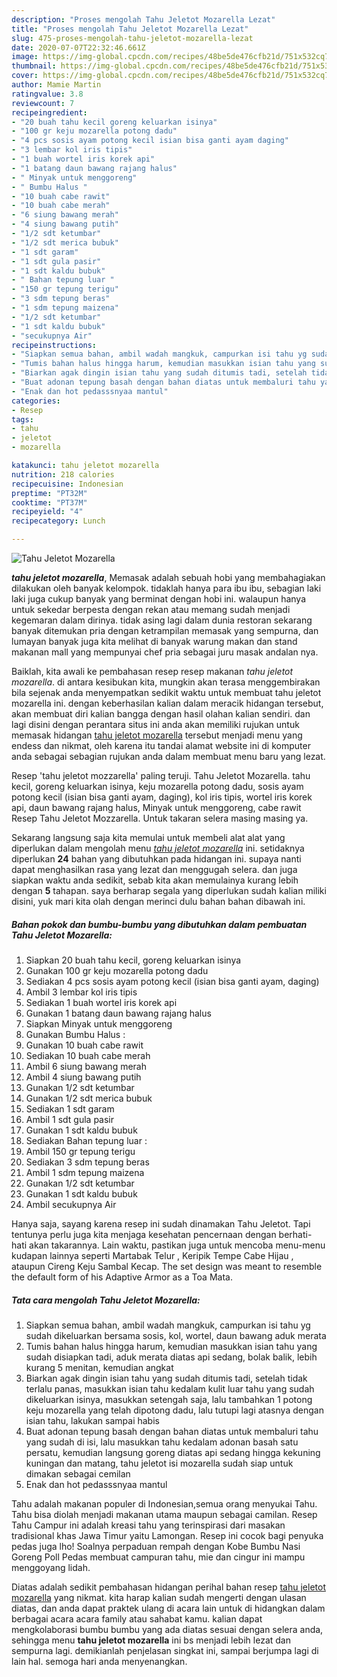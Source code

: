 ```yaml
---
description: "Proses mengolah Tahu Jeletot Mozarella Lezat"
title: "Proses mengolah Tahu Jeletot Mozarella Lezat"
slug: 475-proses-mengolah-tahu-jeletot-mozarella-lezat
date: 2020-07-07T22:32:46.661Z
image: https://img-global.cpcdn.com/recipes/48be5de476cfb21d/751x532cq70/tahu-jeletot-mozarella-foto-resep-utama.jpg
thumbnail: https://img-global.cpcdn.com/recipes/48be5de476cfb21d/751x532cq70/tahu-jeletot-mozarella-foto-resep-utama.jpg
cover: https://img-global.cpcdn.com/recipes/48be5de476cfb21d/751x532cq70/tahu-jeletot-mozarella-foto-resep-utama.jpg
author: Mamie Martin
ratingvalue: 3.8
reviewcount: 7
recipeingredient:
- "20 buah tahu kecil goreng keluarkan isinya"
- "100 gr keju mozarella potong dadu"
- "4 pcs sosis ayam potong kecil isian bisa ganti ayam daging"
- "3 lembar kol iris tipis"
- "1 buah wortel iris korek api"
- "1 batang daun bawang rajang halus"
- " Minyak untuk menggoreng"
- " Bumbu Halus "
- "10 buah cabe rawit"
- "10 buah cabe merah"
- "6 siung bawang merah"
- "4 siung bawang putih"
- "1/2 sdt ketumbar"
- "1/2 sdt merica bubuk"
- "1 sdt garam"
- "1 sdt gula pasir"
- "1 sdt kaldu bubuk"
- " Bahan tepung luar "
- "150 gr tepung terigu"
- "3 sdm tepung beras"
- "1 sdm tepung maizena"
- "1/2 sdt ketumbar"
- "1 sdt kaldu bubuk"
- "secukupnya Air"
recipeinstructions:
- "Siapkan semua bahan, ambil wadah mangkuk, campurkan isi tahu yg sudah dikeluarkan bersama sosis, kol, wortel, daun bawang aduk merata"
- "Tumis bahan halus hingga harum, kemudian masukkan isian tahu yang sudah disiapkan tadi, aduk merata diatas api sedang, bolak balik, lebih kurang 5 menitan, kemudian angkat"
- "Biarkan agak dingin isian tahu yang sudah ditumis tadi, setelah tidak terlalu panas, masukkan isian tahu kedalam kulit luar tahu yang sudah dikeluarkan isinya, masukkan setengah saja, lalu tambahkan 1 potong keju mozarella yang telah dipotong dadu, lalu tutupi lagi atasnya dengan isian tahu, lakukan sampai habis"
- "Buat adonan tepung basah dengan bahan diatas untuk membaluri tahu yang sudah di isi, lalu masukkan tahu kedalam adonan basah satu persatu, kemudian langsung goreng diatas api sedang hingga kekuning kuningan dan matang, tahu jeletot isi mozarella sudah siap untuk dimakan sebagai cemilan"
- "Enak dan hot pedasssnyaa mantul"
categories:
- Resep
tags:
- tahu
- jeletot
- mozarella

katakunci: tahu jeletot mozarella 
nutrition: 218 calories
recipecuisine: Indonesian
preptime: "PT32M"
cooktime: "PT37M"
recipeyield: "4"
recipecategory: Lunch

---
```



![Tahu Jeletot Mozarella](https://img-global.cpcdn.com/recipes/48be5de476cfb21d/751x532cq70/tahu-jeletot-mozarella-foto-resep-utama.jpg)

<b><i>tahu jeletot mozarella</i></b>, Memasak adalah sebuah hobi yang membahagiakan dilakukan oleh banyak kelompok. tidaklah hanya para ibu ibu, sebagian laki laki juga cukup banyak yang berminat dengan hobi ini. walaupun hanya untuk sekedar berpesta dengan rekan atau memang sudah menjadi kegemaran dalam dirinya. tidak asing lagi dalam dunia restoran sekarang banyak ditemukan pria dengan ketrampilan memasak yang sempurna, dan lumayan banyak juga kita melihat di banyak warung makan dan stand makanan mall yang mempunyai chef pria sebagai juru masak andalan nya.

Baiklah, kita awali ke pembahasan resep resep makanan <i>tahu jeletot mozarella</i>. di antara kesibukan kita, mungkin akan terasa menggembirakan bila sejenak anda menyempatkan sedikit waktu untuk membuat tahu jeletot mozarella ini. dengan keberhasilan kalian dalam meracik hidangan tersebut, akan membuat diri kalian bangga dengan hasil olahan kalian sendiri. dan lagi disini dengan perantara situs ini anda akan memiliki rujukan untuk memasak hidangan <u>tahu jeletot mozarella</u> tersebut menjadi menu yang endess dan nikmat, oleh karena itu tandai alamat website ini di komputer anda sebagai sebagian rujukan anda dalam membuat menu baru yang lezat.

Resep &#39;tahu jeletot mozzarella&#39; paling teruji. Tahu Jeletot Mozarella. tahu kecil, goreng keluarkan isinya, keju mozarella potong dadu, sosis ayam potong kecil (isian bisa ganti ayam, daging), kol iris tipis, wortel iris korek api, daun bawang rajang halus, Minyak untuk menggoreng, cabe rawit Resep Tahu Jeletot Mozzarella. Untuk takaran selera masing masing ya.


Sekarang langsung saja kita memulai untuk membeli alat alat yang diperlukan dalam mengolah menu <u><i>tahu jeletot mozarella</i></u> ini. setidaknya diperlukan <b>24</b> bahan yang dibutuhkan pada hidangan ini. supaya nanti dapat menghasilkan rasa yang lezat dan menggugah selera. dan juga siapkan waktu anda sedikit, sebab kita akan memulainya kurang lebih dengan <b>5</b> tahapan. saya berharap segala yang diperlukan sudah kalian miliki disini, yuk mari kita olah dengan merinci dulu bahan bahan dibawah ini.

<!--inarticleads1-->

##### Bahan pokok dan bumbu-bumbu yang dibutuhkan dalam pembuatan Tahu Jeletot Mozarella:

1. Siapkan 20 buah tahu kecil, goreng keluarkan isinya
1. Gunakan 100 gr keju mozarella potong dadu
1. Sediakan 4 pcs sosis ayam potong kecil (isian bisa ganti ayam, daging)
1. Ambil 3 lembar kol iris tipis
1. Sediakan 1 buah wortel iris korek api
1. Gunakan 1 batang daun bawang rajang halus
1. Siapkan  Minyak untuk menggoreng
1. Gunakan  Bumbu Halus :
1. Gunakan 10 buah cabe rawit
1. Sediakan 10 buah cabe merah
1. Ambil 6 siung bawang merah
1. Ambil 4 siung bawang putih
1. Gunakan 1/2 sdt ketumbar
1. Gunakan 1/2 sdt merica bubuk
1. Sediakan 1 sdt garam
1. Ambil 1 sdt gula pasir
1. Gunakan 1 sdt kaldu bubuk
1. Sediakan  Bahan tepung luar :
1. Ambil 150 gr tepung terigu
1. Sediakan 3 sdm tepung beras
1. Ambil 1 sdm tepung maizena
1. Gunakan 1/2 sdt ketumbar
1. Gunakan 1 sdt kaldu bubuk
1. Ambil secukupnya Air


Hanya saja, sayang karena resep ini sudah dinamakan Tahu Jeletot. Tapi tentunya perlu juga kita menjaga kesehatan pencernaan dengan berhati-hati akan takarannya. Lain waktu, pastikan juga untuk mencoba menu-menu kudapan lainnya seperti Martabak Telur , Keripik Tempe Cabe Hijau , ataupun Cireng Keju Sambal Kecap. The set design was meant to resemble the default form of his Adaptive Armor as a Toa Mata. 

<!--inarticleads2-->

##### Tata cara mengolah Tahu Jeletot Mozarella:

1. Siapkan semua bahan, ambil wadah mangkuk, campurkan isi tahu yg sudah dikeluarkan bersama sosis, kol, wortel, daun bawang aduk merata
1. Tumis bahan halus hingga harum, kemudian masukkan isian tahu yang sudah disiapkan tadi, aduk merata diatas api sedang, bolak balik, lebih kurang 5 menitan, kemudian angkat
1. Biarkan agak dingin isian tahu yang sudah ditumis tadi, setelah tidak terlalu panas, masukkan isian tahu kedalam kulit luar tahu yang sudah dikeluarkan isinya, masukkan setengah saja, lalu tambahkan 1 potong keju mozarella yang telah dipotong dadu, lalu tutupi lagi atasnya dengan isian tahu, lakukan sampai habis
1. Buat adonan tepung basah dengan bahan diatas untuk membaluri tahu yang sudah di isi, lalu masukkan tahu kedalam adonan basah satu persatu, kemudian langsung goreng diatas api sedang hingga kekuning kuningan dan matang, tahu jeletot isi mozarella sudah siap untuk dimakan sebagai cemilan
1. Enak dan hot pedasssnyaa mantul


Tahu adalah makanan populer di Indonesian,semua orang menyukai Tahu. Tahu bisa diolah menjadi makanan utama maupun sebagai camilan. Resep Tahu Campur ini adalah kreasi tahu yang terinspirasi dari masakan tradisional khas Jawa Timur yaitu Lamongan. Resep ini cocok bagi penyuka pedas juga lho! Soalnya perpaduan rempah dengan Kobe Bumbu Nasi Goreng Poll Pedas membuat campuran tahu, mie dan cingur ini mampu menggoyang lidah. 

Diatas adalah sedikit pembahasan hidangan perihal bahan resep <u>tahu jeletot mozarella</u> yang nikmat. kita harap kalian sudah mengerti dengan ulasan diatas, dan anda dapat praktek ulang di acara lain untuk di hidangkan dalam berbagai acara acara family atau sahabat kamu. kalian dapat mengkolaborasi bumbu bumbu yang ada diatas sesuai dengan selera anda, sehingga menu <b>tahu jeletot mozarella</b> ini bs menjadi lebih lezat dan sempurna lagi. demikianlah penjelasan singkat ini, sampai berjumpa lagi di lain hal. semoga hari anda menyenangkan.
